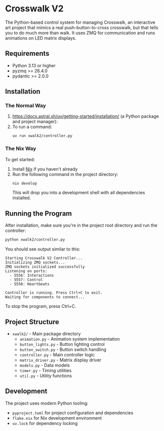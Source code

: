 # Crosswalk V2

The Python-based control system for managing Crosswalk, an interactive art project that mimics a real push-button-to-cross crosswalk, but that tells you to do much more than walk. It uses ZMQ for communication and runs animations on LED matrix displays.

## Requirements

- Python 3.13 or higher
- pyzmq >= 26.4.0
- pydantic >= 2.0.0

## Installation

### The Normal Way

1. https://docs.astral.sh/uv/getting-started/installation/ (a Python package and project manager):
2. To run a command:
    ```bash 
    uv run xwalk2/controller.py 
    ```

### The Nix Way

To get started:

1. Install [Nix](https://nixos.org/download.html) if you haven't already
2. Run the following command in the project directory:
   ```bash
   nix develop
   ```
   This will drop you into a development shell with all dependencies installed.

## Running the Program

After installation, make sure you're in the project root directory and run the controller:

```bash
python xwalk2/controller.py
```

You should see output similar to this:
```
Starting Crosswalk V2 Controller...
Initializing ZMQ sockets...
ZMQ sockets initialized successfully
Listening on ports:
  - 5556: Interactions
  - 5557: Control
  - 5558: Heartbeats

Controller is running. Press Ctrl+C to exit.
Waiting for components to connect...
```

To stop the program, press Ctrl+C.

## Project Structure

- `xwalk2/` - Main package directory
  - `animation.py` - Animation system implementation
  - `button_lights.py` - Button lighting control
  - `button_switch.py` - Button switch handling
  - `controller.py` - Main controller logic
  - `matrix_driver.py` - Matrix display driver
  - `models.py` - Data models
  - `timer.py` - Timing utilities
  - `util.py` - Utility functions

## Development

The project uses modern Python tooling:
- `pyproject.toml` for project configuration and dependencies
- `flake.nix` for Nix development environment
- `uv.lock` for dependency locking
